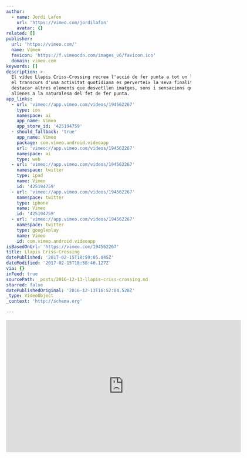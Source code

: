```yaml
---
author:
  - name: Jordi Lafon
    url: 'https://vimeo.com/jordilafon'
    avatar: {}
related: []
publisher:
  url: 'https://vimeo.com/'
  name: Vimeo
  favicon: 'https://f.vimeocdn.com/images_v6/favicon.ico'
  domain: vimeo.com
keywords: []
description: >-
  El vídeo Llapis Criss-Crossing recrea l'acció de fer punta a tot un llapis. En
  el transcurs d'una activitat quotidiana es perverteix la seva finalitat per
  destacar altres elements que desvetllen imatges, sons i sensacions quasi
  alienes a la naturalesa del fet de fer punta.
app_links:
  - url: 'vimeo://app.vimeo.com/videos/194562267'
    type: ios
    namespace: ai
    app_name: Vimeo
    app_store_id: '425194759'
  - should_fallback: 'true'
    app_name: Vimeo
    package: com.vimeo.android.videoapp
    url: 'vimeo://app.vimeo.com/videos/194562267'
    namespace: ai
    type: web
  - url: 'vimeo://app.vimeo.com/videos/194562267'
    namespace: twitter
    type: ipad
    name: Vimeo
    id: '425194759'
  - url: 'vimeo://app.vimeo.com/videos/194562267'
    namespace: twitter
    type: iphone
    name: Vimeo
    id: '425194759'
  - url: 'vimeo://app.vimeo.com/videos/194562267'
    namespace: twitter
    type: googleplay
    name: Vimeo
    id: com.vimeo.android.videoapp
isBasedOnUrl: 'https://vimeo.com/194562267'
title: Llapis Criss-Crossing
datePublished: '2017-02-15T18:59:05.045Z'
dateModified: '2017-02-15T18:58:46.127Z'
via: {}
inFeed: true
sourcePath: _posts/2016-12-13-llapis-criss-crossing.md
starred: false
datePublishedOriginal: '2016-12-13T16:52:04.528Z'
_type: VideoObject
_context: 'http://schema.org'

---
```

<iframe src="https://cdn.embedly.com/widgets/media.html?src=https%3A%2F%2Fplayer.vimeo.com%2Fvideo%2F194562267&amp;url=https%3A%2F%2Fvimeo.com%2F194562267&amp;image=https%3A%2F%2Fi.vimeocdn.com%2Fvideo%2F606638998_640.jpg&amp;key=b7d04c9b404c499eba89ee7072e1c4f7&amp;type=text%2Fhtml&amp;schema=vimeo" width="640" height="360" scrolling="no" frameborder="0" allowfullscreen="" style=""></iframe>